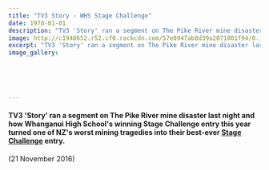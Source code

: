 ```yaml
---
title: "TV3 Story - WHS Stage Challenge"
date: 1970-01-01
description: "TV3 'Story' ran a segment on The Pike River mine disaster last night and how WHS's winning Stage Challenge entry this year turned one of NZ's worst mining tragedies into a winning stage production.."
image: http://c1940652.r52.cf0.rackcdn.com/57e0947ab8d39a2071001f94/8.jpg
excerpt: "TV3 'Story' ran a segment on The Pike River mine disaster last night and how Whanganui High School's winning Stage Challenge entry this year turned one of NZ's worst mining tragedies into a winning stage production."
image_gallery:
    
    
    
    
    
---
```


<h4><span>TV3 'Story' ran a segment on The Pike River mine disaster last night&nbsp;and how&nbsp;Whanganui High School's winning Stage Challenge entry this year turned one&nbsp;<span>of NZ's worst mining tragedies into&nbsp;</span></span><span class="text_exposed_show">their best-ever&nbsp;<a class="profileLink" href="https://www.facebook.com/stagechallenge/" data-hovercard="/ajax/hovercard/page.php?id=132260246812862">Stage Challenge</a>&nbsp;entry.&nbsp;</span></h4>
<p><span class="text_exposed_show">(21 November 2016)</span></p>


